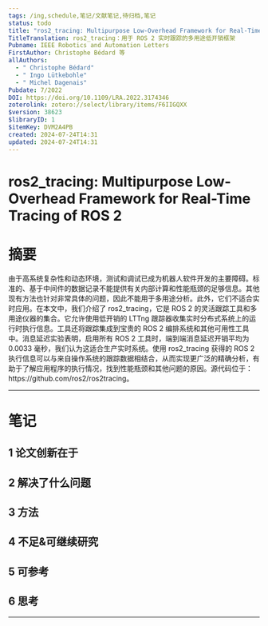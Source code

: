 ```yaml
---
tags: /ing,schedule,笔记/文献笔记,待归档,笔记
status: todo
title: "ros2_tracing: Multipurpose Low-Overhead Framework for Real-Time Tracing of ROS 2"
TitleTranslation: ros2_tracing：用于 ROS 2 实时跟踪的多用途低开销框架
Pubname: IEEE Robotics and Automation Letters
FirstAuthor: Christophe Bédard 等
allAuthors:
  - " Christophe Bédard"
  - " Ingo Lütkebohle"
  - " Michel Dagenais"
Pubdate: 7/2022
DOI: https://doi.org/10.1109/LRA.2022.3174346
zoterolink: zotero://select/library/items/F6IIGQXX
$version: 38623
$libraryID: 1
$itemKey: DVM2A4PB
created: 2024-07-24T14:31
updated: 2024-07-24T14:31
---
```

# ros2\_tracing: Multipurpose Low-Overhead Framework for Real-Time Tracing of ROS 2

# 摘要

由于高系统复杂性和动态环境，测试和调试已成为机器人软件开发的主要障碍。标准的、基于中间件的数据记录不能提供有关内部计算和性能瓶颈的足够信息。其他现有方法也针对非常具体的问题，因此不能用于多用途分析。此外，它们不适合实时应用。在本文中，我们介绍了 ros2\_tracing，它是 ROS 2 的灵活跟踪工具和多用途仪器的集合。它允许使用低开销的 LTTng 跟踪器收集实时分布式系统上的运行时执行信息。工具还将跟踪集成到宝贵的 ROS 2 编排系统和其他可用性工具中。消息延迟实验表明，启用所有 ROS 2 工具时，端到端消息延迟开销平均为 0.0033 毫秒，我们认为这适合生产实时系统。使用 ros2\_tracing 获得的 ROS 2 执行信息可以与来自操作系统的跟踪数据相结合，从而实现更广泛的精确分析，有助于了解应用程序的执行情况，找到性能瓶颈和其他问题的原因。源代码位于：https\://github.com/ros2/ros2tracing。

***

# 笔记

## 1 论文创新在于

## 2 解决了什么问题

## 3 方法

## 4 不足&可继续研究

## 5 可参考

## 6 思考

***
